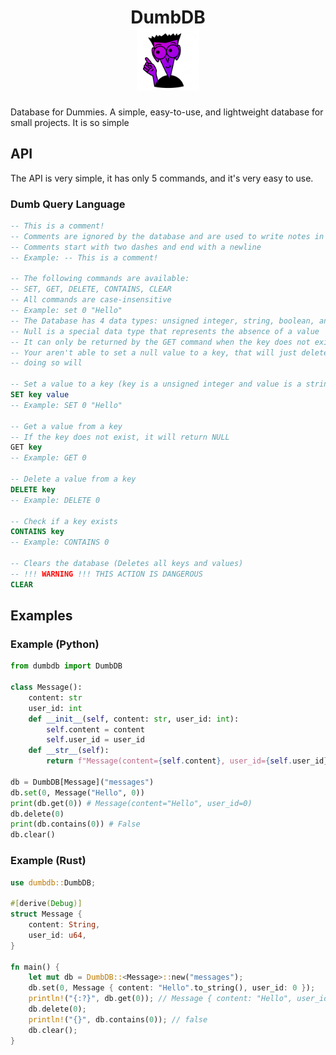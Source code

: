 <h1 align="center">DumbDB<br><img width="100px" src="./logo.png"/></h1>

Database for Dummies. A simple, easy-to-use, and lightweight database for small projects.
It is so simple

## API

The API is very simple, it has only 5 commands, and it's very easy to use.

### **D**umb **Q**uery **L**anguage

```sql
-- This is a comment!
-- Comments are ignored by the database and are used to write notes in the code
-- Comments start with two dashes and end with a newline
-- Example: -- This is a comment!

-- The following commands are available:
-- SET, GET, DELETE, CONTAINS, CLEAR
-- All commands are case-insensitive
-- Example: set 0 "Hello"
-- The Database has 4 data types: unsigned integer, string, boolean, and null
-- Null is a special data type that represents the absence of a value
-- It can only be returned by the GET command when the key does not exist
-- Your aren't able to set a null value to a key, that will just delete the key
-- doing so will 

-- Set a value to a key (key is a unsigned integer and value is a string)
SET key value
-- Example: SET 0 "Hello"

-- Get a value from a key
-- If the key does not exist, it will return NULL
GET key
-- Example: GET 0

-- Delete a value from a key
DELETE key
-- Example: DELETE 0

-- Check if a key exists
CONTAINS key
-- Example: CONTAINS 0

-- Clears the database (Deletes all keys and values)
-- !!! WARNING !!! THIS ACTION IS DANGEROUS
CLEAR
```

## Examples

### Example (Python)

```python
from dumbdb import DumbDB

class Message():
    content: str
    user_id: int
    def __init__(self, content: str, user_id: int):
        self.content = content
        self.user_id = user_id
    def __str__(self):
        return f"Message(content={self.content}, user_id={self.user_id})"

db = DumbDB[Message]("messages")
db.set(0, Message("Hello", 0))
print(db.get(0)) # Message(content="Hello", user_id=0)
db.delete(0)
print(db.contains(0)) # False
db.clear()
```

### Example (Rust)

```rust
use dumbdb::DumbDB;

#[derive(Debug)]
struct Message {
    content: String,
    user_id: u64,
}

fn main() {
    let mut db = DumbDB::<Message>::new("messages");
    db.set(0, Message { content: "Hello".to_string(), user_id: 0 });
    println!("{:?}", db.get(0)); // Message { content: "Hello", user_id: 0 }
    db.delete(0);
    println!("{}", db.contains(0)); // false
    db.clear();
}
```

